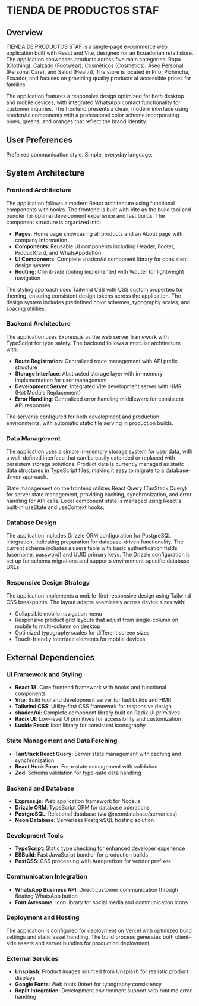 # TIENDA DE PRODUCTOS STAF

## Overview

TIENDA DE PRODUCTOS STAF is a single-page e-commerce web application built with React and Vite, designed for an Ecuadorian retail store. The application showcases products across five main categories: Ropa (Clothing), Calzado (Footwear), Cosméticos (Cosmetics), Aseo Personal (Personal Care), and Salud (Health). The store is located in Pifo, Pichincha, Ecuador, and focuses on providing quality products at accessible prices for families.

The application features a responsive design optimized for both desktop and mobile devices, with integrated WhatsApp contact functionality for customer inquiries. The frontend presents a clean, modern interface using shadcn/ui components with a professional color scheme incorporating blues, greens, and oranges that reflect the brand identity.

## User Preferences

Preferred communication style: Simple, everyday language.

## System Architecture

### Frontend Architecture
The application follows a modern React architecture using functional components with hooks. The frontend is built with Vite as the build tool and bundler for optimal development experience and fast builds. The component structure is organized into:

- **Pages**: Home page showcasing all products and an About page with company information
- **Components**: Reusable UI components including Header, Footer, ProductCard, and WhatsAppButton
- **UI Components**: Complete shadcn/ui component library for consistent design system
- **Routing**: Client-side routing implemented with Wouter for lightweight navigation

The styling approach uses Tailwind CSS with CSS custom properties for theming, ensuring consistent design tokens across the application. The design system includes predefined color schemes, typography scales, and spacing utilities.

### Backend Architecture
The application uses Express.js as the web server framework with TypeScript for type safety. The backend follows a modular architecture with:

- **Route Registration**: Centralized route management with API prefix structure
- **Storage Interface**: Abstracted storage layer with in-memory implementation for user management
- **Development Server**: Integrated Vite development server with HMR (Hot Module Replacement)
- **Error Handling**: Centralized error handling middleware for consistent API responses

The server is configured for both development and production environments, with automatic static file serving in production builds.

### Data Management
The application uses a simple in-memory storage system for user data, with a well-defined interface that can be easily extended or replaced with persistent storage solutions. Product data is currently managed as static data structures in TypeScript files, making it easy to migrate to a database-driven approach.

State management on the frontend utilizes React Query (TanStack Query) for server state management, providing caching, synchronization, and error handling for API calls. Local component state is managed using React's built-in useState and useContext hooks.

### Database Design
The application includes Drizzle ORM configuration for PostgreSQL integration, indicating preparation for database-driven functionality. The current schema includes a users table with basic authentication fields (username, password) and UUID primary keys. The Drizzle configuration is set up for schema migrations and supports environment-specific database URLs.

### Responsive Design Strategy
The application implements a mobile-first responsive design using Tailwind CSS breakpoints. The layout adapts seamlessly across device sizes with:
- Collapsible mobile navigation menu
- Responsive product grid layouts that adjust from single-column on mobile to multi-column on desktop
- Optimized typography scales for different screen sizes
- Touch-friendly interface elements for mobile devices

## External Dependencies

### UI Framework and Styling
- **React 18**: Core frontend framework with hooks and functional components
- **Vite**: Build tool and development server for fast builds and HMR
- **Tailwind CSS**: Utility-first CSS framework for responsive design
- **shadcn/ui**: Complete component library built on Radix UI primitives
- **Radix UI**: Low-level UI primitives for accessibility and customization
- **Lucide React**: Icon library for consistent iconography

### State Management and Data Fetching
- **TanStack React Query**: Server state management with caching and synchronization
- **React Hook Form**: Form state management with validation
- **Zod**: Schema validation for type-safe data handling

### Backend and Database
- **Express.js**: Web application framework for Node.js
- **Drizzle ORM**: TypeScript ORM for database operations
- **PostgreSQL**: Relational database (via @neondatabase/serverless)
- **Neon Database**: Serverless PostgreSQL hosting solution

### Development Tools
- **TypeScript**: Static type checking for enhanced developer experience
- **ESBuild**: Fast JavaScript bundler for production builds
- **PostCSS**: CSS processing with Autoprefixer for vendor prefixes

### Communication Integration
- **WhatsApp Business API**: Direct customer communication through floating WhatsApp button
- **Font Awesome**: Icon library for social media and communication icons

### Deployment and Hosting
The application is configured for deployment on Vercel with optimized build settings and static asset handling. The build process generates both client-side assets and server bundles for production deployment.

### External Services
- **Unsplash**: Product images sourced from Unsplash for realistic product displays
- **Google Fonts**: Web fonts (Inter) for typography consistency
- **Replit Integration**: Development environment support with runtime error handling